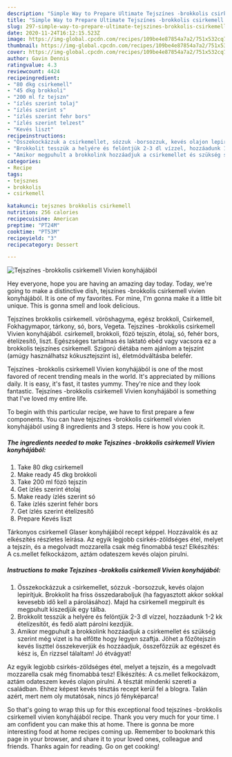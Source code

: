 ```yaml
---
description: "Simple Way to Prepare Ultimate Tejszínes -brokkolis csirkemell Vivien konyhájából"
title: "Simple Way to Prepare Ultimate Tejszínes -brokkolis csirkemell Vivien konyhájából"
slug: 297-simple-way-to-prepare-ultimate-tejszines-brokkolis-csirkemell-vivien-konyhajabol
date: 2020-11-24T16:12:15.523Z
image: https://img-global.cpcdn.com/recipes/109be4e87854a7a2/751x532cq70/tejszines-brokkolis-csirkemell-vivien-konyhajabol-recept-foto.jpg
thumbnail: https://img-global.cpcdn.com/recipes/109be4e87854a7a2/751x532cq70/tejszines-brokkolis-csirkemell-vivien-konyhajabol-recept-foto.jpg
cover: https://img-global.cpcdn.com/recipes/109be4e87854a7a2/751x532cq70/tejszines-brokkolis-csirkemell-vivien-konyhajabol-recept-foto.jpg
author: Gavin Dennis
ratingvalue: 4.3
reviewcount: 4424
recipeingredient:
- "80 dkg csirkemell"
- "45 dkg brokkoli"
- "200 ml fz tejszn"
- "ízlés szerint tolaj"
- "ízlés szerint s"
- "ízlés szerint fehr bors"
- "ízlés szerint telzest"
- "Kevés liszt"
recipeinstructions:
- "Összekockázzuk a csirkemellet, sózzuk -borsozzuk, kevés olajon lepirítjuk. Brokkolit ha friss összedaraboljuk (ha fagyasztott akkor sokkal kevesebb idő kell a párolásához). Majd ha csirkemell megpirult és megpuhult kiszedjük egy tálba."
- "Brokkolit tesszük a helyére és felöntjük 2-3 dl vízzel, hozzáadunk 1-2 kk ételízesítőt, és fedő alatt párolni kezdjük."
- "Amikor megpuhult a brokkolink hozzáadjuk a csirkemellet és szükség szerint még vizet is ha elfőtte hogy legyen szaftja. Jöhet a főzőtejszín kevés liszttel összekeverjük és hozzáadjuk, összefőzzük az egészet és kész is, Én rizzsel tálaltam! Jó étvágyat!"
categories:
- Recipe
tags:
- tejsznes
- brokkolis
- csirkemell

katakunci: tejsznes brokkolis csirkemell 
nutrition: 256 calories
recipecuisine: American
preptime: "PT24M"
cooktime: "PT53M"
recipeyield: "3"
recipecategory: Dessert

---
```



![Tejszínes -brokkolis csirkemell Vivien konyhájából](https://img-global.cpcdn.com/recipes/109be4e87854a7a2/751x532cq70/tejszines-brokkolis-csirkemell-vivien-konyhajabol-recept-foto.jpg)

Hey everyone, hope you are having an amazing day today. Today, we're going to make a distinctive dish, tejszínes -brokkolis csirkemell vivien konyhájából. It is one of my favorites. For mine, I'm gonna make it a little bit unique. This is gonna smell and look delicious.

Tejszínes brokkolis csirkemell. vöröshagyma, egész brokkoli, Csirkemell, Fokhagymapor, tárkony, só, bors, Vegeta. Tejszínes -brokkolis csirkemell Vivien konyhájából. csirkemell, brokkoli, fözö tejszín, étolaj, só, fehér bors, ételízesítő, liszt. Egészséges tartalmas és laktató ebéd vagy vacsora ez a brokkolis tejszínes csirkemell. Szigorú diétába nem ajánlom a tejszínt (amúgy használhatsz kókusztejszint is), életmódváltásba belefér.

Tejszínes -brokkolis csirkemell Vivien konyhájából is one of the most favored of recent trending meals in the world. It's appreciated by millions daily. It is easy, it's fast, it tastes yummy. They're nice and they look fantastic. Tejszínes -brokkolis csirkemell Vivien konyhájából is something that I've loved my entire life.


To begin with this particular recipe, we have to first prepare a few components. You can have tejszínes -brokkolis csirkemell vivien konyhájából using 8 ingredients and 3 steps. Here is how you cook it.

<!--inarticleads1-->

##### The ingredients needed to make Tejszínes -brokkolis csirkemell Vivien konyhájából:

1. Take 80 dkg csirkemell
1. Make ready 45 dkg brokkoli
1. Take 200 ml fözö tejszín
1. Get ízlés szerint étolaj
1. Make ready ízlés szerint só
1. Take ízlés szerint fehér bors
1. Get ízlés szerint ételízesítő
1. Prepare Kevés liszt


Tárkonyos csirkemell Glaser konyhájából recept képpel. Hozzávalók és az elkészítés részletes leírása. Az egyik legjobb csirkés-zöldséges étel, melyet a tejszín, és a megolvadt mozzarella csak még finomabbá tesz! Elkészítés: A cs.mellet felkockázom, aztám odateszem kevés olajon pirulni. 

<!--inarticleads2-->

##### Instructions to make Tejszínes -brokkolis csirkemell Vivien konyhájából:

1. Összekockázzuk a csirkemellet, sózzuk -borsozzuk, kevés olajon lepirítjuk. Brokkolit ha friss összedaraboljuk (ha fagyasztott akkor sokkal kevesebb idő kell a párolásához). Majd ha csirkemell megpirult és megpuhult kiszedjük egy tálba.
1. Brokkolit tesszük a helyére és felöntjük 2-3 dl vízzel, hozzáadunk 1-2 kk ételízesítőt, és fedő alatt párolni kezdjük.
1. Amikor megpuhult a brokkolink hozzáadjuk a csirkemellet és szükség szerint még vizet is ha elfőtte hogy legyen szaftja. Jöhet a főzőtejszín kevés liszttel összekeverjük és hozzáadjuk, összefőzzük az egészet és kész is, Én rizzsel tálaltam! Jó étvágyat!


Az egyik legjobb csirkés-zöldséges étel, melyet a tejszín, és a megolvadt mozzarella csak még finomabbá tesz! Elkészítés: A cs.mellet felkockázom, aztám odateszem kevés olajon pirulni. A tésztát mindenki szereti a családban. Ehhez képest kevés tésztás recept kerül fel a blogra. Talán azért, mert nem oly mutatósak, nincs jó fényképarca! 

So that's going to wrap this up for this exceptional food tejszínes -brokkolis csirkemell vivien konyhájából recipe. Thank you very much for your time. I am confident you can make this at home. There is gonna be more interesting food at home recipes coming up. Remember to bookmark this page in your browser, and share it to your loved ones, colleague and friends. Thanks again for reading. Go on get cooking!
